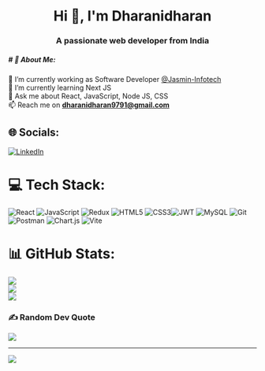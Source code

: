 <h1 align="center">Hi 👋, I'm Dharanidharan</h1>
<h3 align="center">A passionate web developer from India</h3>

<h5 align="left"># 💫 About Me:<br></h5>

🔭 I’m currently working as Software Developer <a href="https://www.jasmin-infotech.com/">@Jasmin-Infotech</a> <br>🌱 I’m currently learning Next JS<br>💬 Ask me about React, JavaScript, Node JS, CSS<br> 📫 Reach me on **dharanidharan9791@gmail.com**<br>


## 🌐 Socials:
[![LinkedIn](https://img.shields.io/badge/LinkedIn-%230077B5.svg?logo=linkedin&logoColor=white)](https://linkedin.com/in/dharanidharan-k) 

# 💻 Tech Stack:
![React](https://img.shields.io/badge/react-%2320232a.svg?style=plastic&logo=react&logoColor=%2361DAFB)  ![JavaScript](https://img.shields.io/badge/javascript-%23323330.svg?style=plastic&logo=javascript&logoColor=%23F7DF1E) ![Redux](https://img.shields.io/badge/redux-%23593d88.svg?style=plastic&logo=redux&logoColor=white) ![HTML5](https://img.shields.io/badge/html5-%23E34F26.svg?style=plastic&logo=html5&logoColor=white) ![CSS3](https://img.shields.io/badge/css3-%231572B6.svg?style=plastic&logo=css3&logoColor=white)![JWT](https://img.shields.io/badge/JWT-black?style=plastic&logo=JSON%20web%20tokens) ![MySQL](https://img.shields.io/badge/mysql-4479A1.svg?style=plastic&logo=mysql&logoColor=white) ![Git](https://img.shields.io/badge/git-%23F05033.svg?style=plastic&logo=git&logoColor=white) ![Postman](https://img.shields.io/badge/Postman-FF6C37?style=plastic&logo=postman&logoColor=white) ![Chart.js](https://img.shields.io/badge/chart.js-F5788D.svg?style=plastic&logo=chart.js&logoColor=white) ![Vite](https://img.shields.io/badge/vite-%23646CFF.svg?style=plastic&logo=vite&logoColor=white) 
# 📊 GitHub Stats:
  ![](https://github-readme-stats.vercel.app/api?username=Dharanidharan9791&theme=dark&hide_border=false&include_all_commits=false&count_private=false)<br/>
![](https://github-readme-streak-stats.herokuapp.com/?user=Dharanidharan9791&theme=dark&hide_border=false)<br/>
![](https://github-readme-stats.vercel.app/api/top-langs/?username=Dharanidharan9791&theme=dark&hide_border=false&include_all_commits=false&count_private=false&layout=compact)


### ✍️ Random Dev Quote
![](https://quotes-github-readme.vercel.app/api?type=vetical&theme=radical)

---
[![](https://visitcount.itsvg.in/api?id=Dharanidharan9791&icon=0&color=0)](https://visitcount.itsvg.in)

<!-- Proudly created with GPRM ( https://gprm.itsvg.in ) -->
